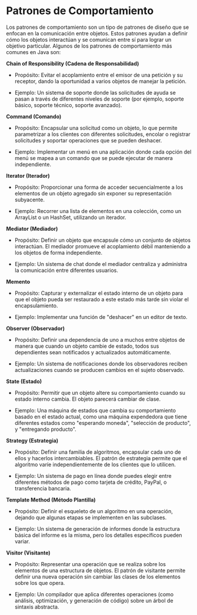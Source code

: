 # Patrones de Comportamiento 

Los patrones de comportamiento son un tipo de patrones de diseño que se enfocan en la comunicación entre objetos. Estos patrones ayudan a definir cómo los objetos interactúan y se comunican entre sí para lograr un objetivo particular. Algunos de los patrones de comportamiento más comunes en Java son:

**Chain of Responsibility (Cadena de Responsabilidad)** 

* Propósito: Evitar el acoplamiento entre el emisor de una petición y su receptor, dando la oportunidad a varios objetos de manejar la petición.

* Ejemplo: Un sistema de soporte donde las solicitudes de ayuda se pasan a través de diferentes niveles de soporte (por ejemplo, soporte básico, soporte técnico, soporte avanzado).

**Command (Comando)**

* Propósito: Encapsular una solicitud como un objeto, lo que permite parametrizar a los clientes con diferentes solicitudes, encolar o registrar solicitudes y soportar operaciones que se pueden deshacer.

* Ejemplo: Implementar un menú en una aplicación donde cada opción del menú se mapea a un comando que se puede ejecutar de manera independiente.

**Iterator (Iterador)**

* Propósito: Proporcionar una forma de acceder secuencialmente a los elementos de un objeto agregado sin exponer su representación subyacente.

* Ejemplo: Recorrer una lista de elementos en una colección, como un ArrayList o un HashSet, utilizando un iterador.

**Mediator (Mediador)**

* Propósito: Definir un objeto que encapsule cómo un conjunto de objetos interactúan. El mediador promueve el acoplamiento débil manteniendo a los objetos de forma independiente.

* Ejemplo: Un sistema de chat donde el mediador centraliza y administra la comunicación entre diferentes usuarios.

**Memento**

* Propósito: Capturar y externalizar el estado interno de un objeto para que el objeto pueda ser restaurado a este estado más tarde sin violar el encapsulamiento.

* Ejemplo: Implementar una función de "deshacer" en un editor de texto.

**Observer (Observador)**

* Propósito: Definir una dependencia de uno a muchos entre objetos de manera que cuando un objeto cambie de estado, todos sus dependientes sean notificados y actualizados automáticamente.

* Ejemplo: Un sistema de notificaciones donde los observadores reciben actualizaciones cuando se producen cambios en el sujeto observado.

**State (Estado)**

* Propósito: Permitir que un objeto altere su comportamiento cuando su estado interno cambia. El objeto parecerá cambiar de clase.

* Ejemplo: Una máquina de estados que cambia su comportamiento basado en el estado actual, como una máquina expendedora que tiene diferentes estados como "esperando moneda", "selección de producto", y "entregando producto".

**Strategy (Estrategia)**

* Propósito: Definir una familia de algoritmos, encapsular cada uno de ellos y hacerlos intercambiables. El patrón de estrategia permite que el algoritmo varíe independientemente de los clientes que lo utilicen.

* Ejemplo: Un sistema de pago en línea donde puedes elegir entre diferentes métodos de pago como tarjeta de crédito, PayPal, o transferencia bancaria.

**Template Method (Método Plantilla)**

* Propósito: Definir el esqueleto de un algoritmo en una operación, dejando que algunas etapas se implementen en las subclases.

* Ejemplo: Un sistema de generación de informes donde la estructura básica del informe es la misma, pero los detalles específicos pueden variar.

**Visitor (Visitante)**

* Propósito: Representar una operación que se realiza sobre los elementos de una estructura de objetos. El patrón de visitante permite definir una nueva operación sin cambiar las clases de los elementos sobre los que opera.

* Ejemplo: Un compilador que aplica diferentes operaciones (como análisis, optimización, y generación de código) sobre un árbol de sintaxis abstracta.
